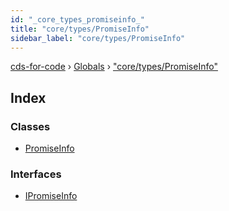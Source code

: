 ```yaml
---
id: "_core_types_promiseinfo_"
title: "core/types/PromiseInfo"
sidebar_label: "core/types/PromiseInfo"
---
```


[cds-for-code](../index.md) › [Globals](../globals.md) › ["core/types/PromiseInfo"](_core_types_promiseinfo_.md)

## Index

### Classes

* [PromiseInfo](../classes/_core_types_promiseinfo_.promiseinfo.md)

### Interfaces

* [IPromiseInfo](../interfaces/_core_types_promiseinfo_.ipromiseinfo.md)

